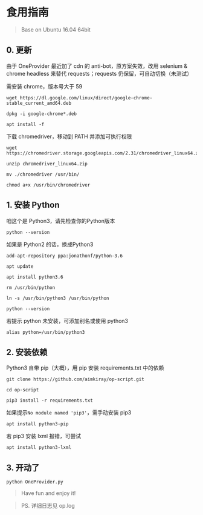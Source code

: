 # 食用指南

> Base on Ubuntu 16.04 64bit

## 0. 更新

由于 OneProvider 最近加了 cdn 的 anti-bot，原方案失效，改用 selenium & chrome headless 来替代 requests；requests 仍保留，可自动切换（未测试）

需安装 chrome，版本号大于 59

```shell
wget https://dl.google.com/linux/direct/google-chrome-stable_current_amd64.deb

dpkg -i google-chrome*.deb

apt install -f
```

下载 chromedriver，移动到 PATH 并添加可执行权限

```shell
wget https://chromedriver.storage.googleapis.com/2.31/chromedriver_linux64.zip

unzip chromedriver_linux64.zip

mv ./chromedriver /usr/bin/

chmod a+x /usr/bin/chromedriver
```

## 1. 安装 Python

咱这个是 Python3，请先检查你的Python版本

```shell
python --version
```

如果是 Python2 的话，换成Python3

```shell
add-apt-repository ppa:jonathonf/python-3.6

apt update

apt install python3.6

rm /usr/bin/python

ln -s /usr/bin/python3 /usr/bin/python

python --version
```

若提示 python 未安装，可添加别名或使用 python3

```shell
alias python=/usr/bin/python3
```

## 2. 安装依赖

Python3 自带 pip（大概），用 pip 安装 requirements.txt 中的依赖

```shell
git clone https://github.com/aimkiray/op-script.git

cd op-script

pip3 install -r requirements.txt
```

如果提示`No module named 'pip3'`，需手动安装 pip3

```shell
apt install python3-pip
```

若 pip3 安装 lxml 报错，可尝试

```shell
apt install python3-lxml
```

## 3. 开动了

```shell
python OneProvider.py
```

> Have fun and enjoy it!

> PS. 详细日志见 op.log
